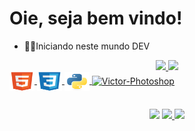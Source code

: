 # Oie, seja bem vindo!
- 🧑‍💻Iniciando neste mundo DEV


<div align="center">
  <a href="https://github.com/jvictr">
  <img height="180em" src="https://github-readme-stats.vercel.app/api?username=joaovictor&show_icons=true&theme=dracula&include_all_commits=true&count_private=true"/>
  <img height="180em" src="https://github-readme-stats.vercel.app/api/top-langs/?username=jvictr&layout=compact&langs_count=7&theme=dracula"/>
</div>
<div>
   <img align="center" alt="Victor-HTML" height="30" width="40" src="https://raw.githubusercontent.com/devicons/devicon/master/icons/html5/html5-original.svg">
  <img align="center" alt="Victor-CSS" height="30" width="40" src="https://raw.githubusercontent.com/devicons/devicon/master/icons/css3/css3-original.svg">
  <img align="center" alt="Victor-Python" height="30" width="40" src="https://raw.githubusercontent.com/devicons/devicon/master/icons/python/python-original.svg"> 
  <img align="center" alt="Victor-Photoshop" height="40" width="40" src="https://img.icons8.com/color/48/000000/adobe-photoshop--v1.png"/></div>
  
 ##
  
 <div align="center">
  <a href="https://instagram.com/jvict_r" target="_blank"><img src="https://img.shields.io/badge/-Instagram-%23E4405F?style=for-the-badge&logo=instagram&logoColor=white" target="_blank"></a>
 	<a href="https://www.linkedin.com/in/joão-victor-224106186" target="_blank"><img src="https://img.shields.io/badge/-LinkedIn-%230077B5?style=for-the-badge&logo=linkedin&logoColor=white" target="_blank">
   <a href = "mailto:ganheijoao@gmail.com"><img src="https://img.shields.io/badge/Gmail-D14836?style=for-the-badge&logo=gmail&logoColor=white" target="_blank"></a></a> 
